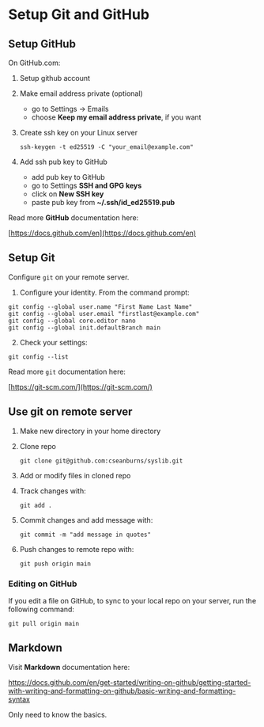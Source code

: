 # Setup Git and GitHub

## Setup GitHub

On GitHub.com:

1. Setup github account
1. Make email address private (optional)
	- go to Settings -> Emails
	- choose **Keep my email address private**, if you want
1. Create ssh key on your Linux server

	`ssh-keygen -t ed25519 -C "your_email@example.com"`

1. Add ssh pub key to GitHub
	- add pub key to GitHub
	- go to Settings **SSH and GPG keys**
	- click on **New SSH key**
	- paste pub key from **~/.ssh/id_ed25519.pub**

Read more **GitHub** documentation here:

[https://docs.github.com/en](https://docs.github.com/en)

## Setup Git

Configure ``git`` on your remote server.

1. Configure your identity.
From the command prompt:

```
git config --global user.name "First Name Last Name"
git config --global user.email "firstlast@example.com"
git config --global core.editor nano
git config --global init.defaultBranch main
```

2. Check your settings:

```
git config --list
```

Read more ``git`` documentation here:

[https://git-scm.com/](https://git-scm.com/)

## Use git on remote server

1. Make new directory in your home directory
1. Clone repo

	``git clone git@github.com:cseanburns/syslib.git``

1. Add or modify files in cloned repo
2. Track changes with:
	
	```
	git add .
	```

3. Commit changes and add message with:

	```
	git commit -m "add message in quotes"
	```

4. Push changes to remote repo with:

	```
	git push origin main
	```

### Editing on GitHub

If you edit a file on GitHub,
to sync to your local repo on your server,
run the following command:

```
git pull origin main
```

## Markdown

Visit **Markdown** documentation here:

https://docs.github.com/en/get-started/writing-on-github/getting-started-with-writing-and-formatting-on-github/basic-writing-and-formatting-syntax

Only need to know the basics.
